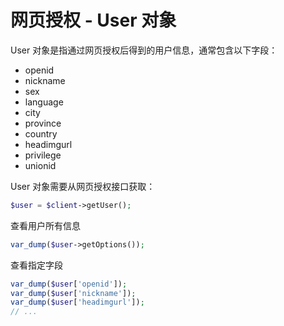 # 网页授权 - User 对象

User 对象是指通过网页授权后得到的用户信息，通常包含以下字段：

- openid
- nickname
- sex
- language
- city
- province
- country
- headimgurl
- privilege
- unionid

User 对象需要从网页授权接口获取：

```php
$user = $client->getUser();
```

查看用户所有信息

```php
var_dump($user->getOptions());
```

查看指定字段

```php
var_dump($user['openid']);
var_dump($user['nickname']);
var_dump($user['headimgurl']);
// ...
```

